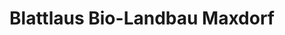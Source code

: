 ---
title: "Blattlaus Bio-Landbau Maxdorf"
url: /maxdorf/blattlaus-bio-landbau-maxdorf/
shop: Hofladen
---